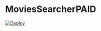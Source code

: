 # MoviesSearcherPAID

[![Deploy](https://www.herokucdn.com/deploy/button.svg)](https://heroku.com/deploy?template=https://github.com/XSmitX/MoviesSearcherPAID/)
